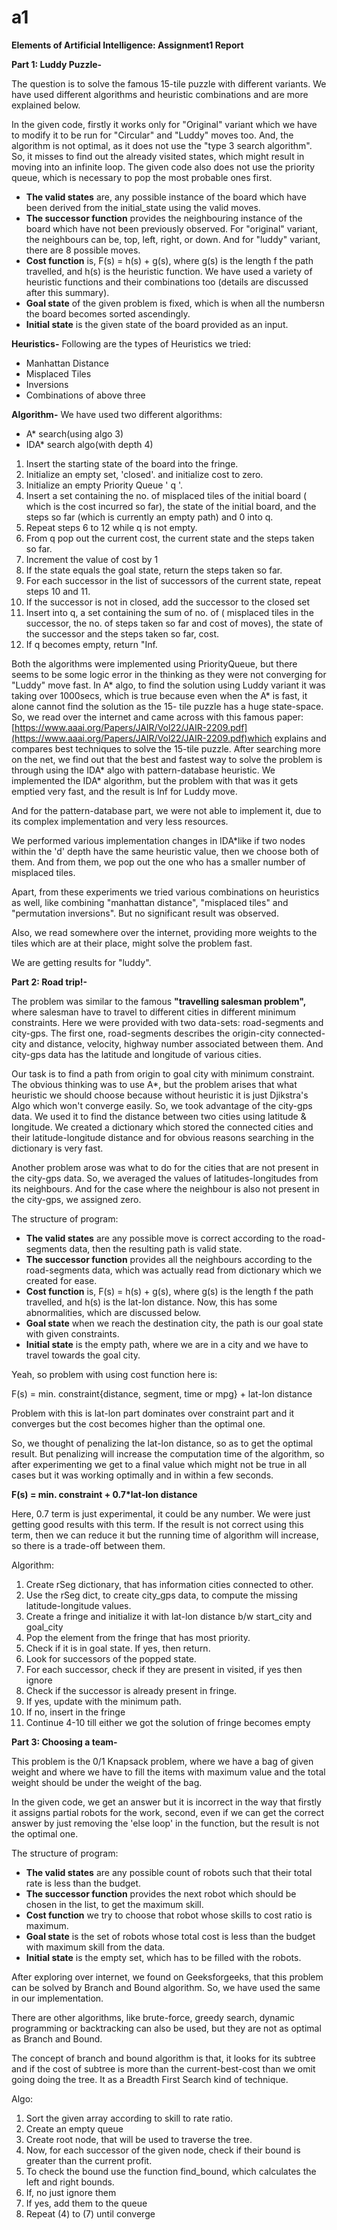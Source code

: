 # a1

**Elements of Artificial Intelligence: Assignment1 Report**

**Part 1: Luddy Puzzle-**

The question is to solve the famous 15-tile puzzle with different variants. We have used different algorithms and heuristic combinations and are more explained below.

In the given code, firstly it works only for &quot;Original&quot; variant which we have to modify it to be run for &quot;Circular&quot; and &quot;Luddy&quot; moves too. And, the algorithm is not optimal, as it does not use the &quot;type 3 search algorithm&quot;. So, it misses to find out the already visited states, which might result in moving into an infinite loop. The given code also does not use the priority queue, which is necessary to pop the most probable ones first.

- **The valid states** are, any possible instance of the board which have been derived from the initial\_state using the valid moves.
- **The successor function** provides the neighbouring instance of the board which have not been previously observed. For &quot;original&quot; variant, the neighbours can be, top, left, right, or down. And for &quot;luddy&quot; variant, there are 8 possible moves.
- **Cost function** is, F(s) = h(s) + g(s), where g(s) is the length f the path travelled, and h(s) is the heuristic function. We have used a variety of heuristic functions and their combinations too (details are discussed after this summary).
- **Goal state** of the given problem is fixed, which is when all the numbersn the board becomes sorted ascendingly.
-   **Initial state** is the given state of the board provided as an input.

**Heuristics-** Following are the types of Heuristics we tried:

- Manhattan Distance
- Misplaced Tiles
- Inversions
- Combinations of above three

**Algorithm-** We have used two different algorithms:

- A\* search(using algo 3)
- IDA\* search algo(with depth 4)

1. Insert the starting state of the board into the fringe.
2. Initialize an empty set, &#39;closed&#39;. and initialize cost to zero.
3. Initialize an empty Priority Queue &#39; q &#39;.
4. Insert a set containing the no. of misplaced tiles of the initial board ( which is the cost incurred so far), the state of the initial board, and the steps so far (which is currently an empty path) and 0 into q.
5. Repeat steps 6 to 12 while q is not empty.
6. From q pop out the current cost, the current state and the steps taken so far.
7. Increment the value of cost by 1
7. If the state equals the goal state, return the steps taken so far.
8. For each successor in the list of successors of the current state, repeat steps 10 and 11.
10. If the successor is  not in closed, add the successor to the closed set
11. Insert into q, a set containing the sum of no. of ( misplaced tiles in the successor, the no. of steps taken so far and cost of moves), the state of the successor and the steps taken so far, cost.
12. If q becomes empty, return &quot;Inf.

Both the algorithms were implemented using PriorityQueue, but there seems to be some logic error in the thinking as they were not converging for &quot;Luddy&quot; move fast. In A\* algo, to find the solution using Luddy variant it was taking over 1000secs, which is true because even when the A\* is fast, it alone cannot find the solution as the 15- tile puzzle has a huge state-space. So, we read over the internet and came across with this famous paper: [https://www.aaai.org/Papers/JAIR/Vol22/JAIR-2209.pdf](https://www.aaai.org/Papers/JAIR/Vol22/JAIR-2209.pdf)which explains and compares best techniques to solve the 15-tile puzzle. After searching more on the net, we find out that the best and fastest way to solve the problem is through using the IDA\* algo with pattern-database heuristic. We implemented the IDA\* algorithm, but the problem with that was it gets emptied very fast, and the result is Inf for Luddy move.

And for the pattern-database part, we were not able to implement it, due to its complex implementation and very less resources.

We performed various implementation changes in IDA\*like if two nodes within the &#39;d&#39; depth have the same heuristic value, then we choose both of them. And from them, we pop out the one who has a smaller number of misplaced tiles.

Apart, from these experiments we tried various combinations on heuristics as well, like combining &quot;manhattan distance&quot;, &quot;misplaced tiles&quot; and &quot;permutation inversions&quot;. But no significant result was observed.

Also, we read somewhere over the internet, providing more weights to the tiles which are at their place, might solve the problem fast.

We are getting results for &quot;luddy&quot;.

**Part 2: Road trip!-**

The problem was similar to the famous **&quot;travelling salesman problem&quot;,** where salesman have to travel to different cities in different minimum constraints. Here we were provided with two data-sets: road-segments and city-gps. The first one, road-segments describes the origin-city connected-city and distance, velocity, highway number associated between them. And city-gps data has the latitude and longitude of various cities.

Our task is to find a path from origin to goal city with minimum constraint. The obvious thinking was to use A\*, but the problem arises that what heuristic we should choose because without heuristic it is just Djikstra&#39;s Algo which won&#39;t converge easily. So, we took advantage of the city-gps data. We used it to find the distance between two cities using latitude &amp; longitude. We created a dictionary which stored the connected cities and their latitude-longitude distance and for obvious reasons searching in the dictionary is very fast.

Another problem arose was what to do for the cities that are not present in the city-gps data. So, we averaged the values of latitudes-longitudes from its neighbours. And for the case where the neighbour is also not present in the city-gps, we assigned zero.

The structure of program:

- **The valid states** are any possible move is correct according to the road-segments data, then the resulting path is valid state.
- **The successor function** provides all the neighbours according to the road-segments data, which was actually read from dictionary which we created for ease.
- **Cost function** is, F(s) = h(s) + g(s), where g(s) is the length f the path travelled, and h(s) is the lat-lon distance. Now, this has some abnormalities, which are discussed below.
- **Goal state** when we reach the destination city, the path is our goal state with given constraints.
-   **Initial state** is the empty path, where we are in a city and we have to travel towards the goal city.

Yeah, so problem with using cost function here is:

F(s) = min. constraint{distance, segment, time or mpg} + lat-lon distance

Problem with this is lat-lon part dominates over constraint part and it converges but the cost becomes higher than the optimal one.

So, we thought of penalizing the lat-lon distance, so as to get the optimal result. But penalizing will increase the computation time of the algorithm, so after experimenting we get to a final value which might not be true in all cases but it was working optimally and in within a few seconds.

**F(s) = min. constraint + 0.7\*lat-lon distance**

Here, 0.7 term is just experimental, it could be any number. We were just getting good results with this term. If the result is not correct using this term, then we can reduce it but the running time of algorithm will increase, so there is a trade-off between them.

Algorithm:

1. Create rSeg dictionary, that has information cities connected to other.
2. Use the rSeg dict, to create city\_gps data, to compute the missing latitude-longitude values.
3. Create a fringe and initialize it with lat-lon distance b/w start\_city and goal\_city
4. Pop the element from the fringe that has most priority.
5. Check if it is in goal state. If yes, then return.
6. Look for successors of the popped state.
7. For each successor, check if they are present in visited, if yes then ignore
8. Check if the successor is already present in fringe.
9. If yes, update with the minimum path.
10. If no, insert in the fringe
11. Continue 4-10 till either we got the solution of fringe becomes empty



**Part 3: Choosing a team-**

This problem is the 0/1 Knapsack problem, where we have a bag of given weight and where we have to fill the items with maximum value and the total weight should be under the weight of the bag.

In the given code, we get an answer but it is incorrect in the way that firstly it assigns partial robots for the work, second, even if we can get the correct answer by just removing the &#39;else loop&#39; in the function, but the result is not the optimal one.

The structure of program:

- **The valid states** are any possible count of robots such that their total rate is less than the budget.
- **The successor function** provides the next robot which should be chosen in the list, to get the maximum skill.
- **Cost function** we try to choose that robot whose skills to cost ratio is maximum.
- **Goal state** is the set of robots whose total cost is less than the budget with maximum skill from the data.
- **Initial state** is the empty set, which has to be filled with the robots.

 After exploring over internet, we found on Geeksforgeeks, that this problem can be solved by Branch and Bound algorithm. So, we have used the same in our implementation.

There are other algorithms, like brute-force, greedy search, dynamic programming or backtracking can also be used, but they are not as optimal as Branch and Bound.

The concept of branch and bound algorithm is that, it looks for its subtree and if the cost of subtree is more than the current-best-cost than we omit going doing the tree.  It as a Breadth First Search kind of technique.

Algo:

1. Sort the given array according to skill to rate ratio.
2. Create an empty queue
3. Create root node, that will be used to traverse the tree.
4. Now, for each successor of the given node, check if their bound is greater than the current profit.
5. To check the bound use the function find\_bound, which calculates the left and right bounds.
6. If, no just ignore them
7. If yes, add them to the queue
8. Repeat (4) to (7) until converge
